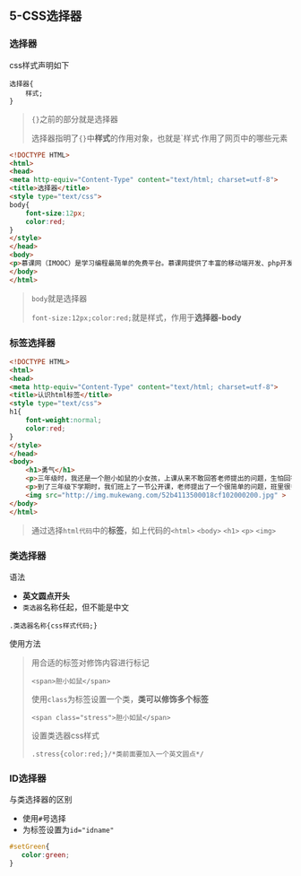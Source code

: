 ## 5-CSS选择器

### 选择器
css样式声明如下
```text
选择器{
    样式;
}
```
> `{}`之前的部分就是选择器
> 
> 选择器指明了`{}`中**样式**的作用对象，也就是`样式·作用了网页中的哪些元素

```html
<!DOCTYPE HTML>
<html>
<head>
<meta http-equiv="Content-Type" content="text/html; charset=utf-8">
<title>选择器</title>
<style type="text/css">
body{
    font-size:12px;
    color:red;	
}
</style>
</head>
<body>
<p>慕课网（IMOOC）是学习编程最简单的免费平台。慕课网提供了丰富的移动端开发、php开发、web前端、html5教程以及css3视频教程等课程资源。它富有交互性及趣味性，并且你可以和朋友一起编程。</p>
</body>
</html>
```
> `body`就是选择器
>
> `font-size:12px;color:red;`就是样式，作用于**选择器-body**

### 标签选择器

```html
<!DOCTYPE HTML>
<html>
<head>
<meta http-equiv="Content-Type" content="text/html; charset=utf-8">
<title>认识html标签</title>
<style type="text/css">
h1{
    font-weight:normal;
    color:red;
}
</style>
</head>
<body>
    <h1>勇气</h1>
    <p>三年级时，我还是一个胆小如鼠的小女孩，上课从来不敢回答老师提出的问题，生怕回答错了老师会批评我。就一直没有这个勇气来回答老师提出的问题。学校举办的活动我也没勇气参加。</p>
    <p>到了三年级下学期时，我们班上了一节公开课，老师提出了一个很简单的问题，班里很多同学都举手了，甚至成绩比我差很多的，也举手了，还说着："我来，我来。"我环顾了四周，就我没有举手。</p>
    <img src="http://img.mukewang.com/52b4113500018cf102000200.jpg" >
</body>
</html>
```
> 通过选择`html代码`中的**标签**，如上代码的`<html>` `<body>` `<h1>` `<p>` `<img>`

### 类选择器

语法
* **英文圆点开头**
* `类选器`名称任起，但不能是中文
```text
.类选器名称{css样式代码;}
```
使用方法
> 用合适的标签对修饰内容进行标记
>```text
><span>胆小如鼠</span>
>```
> 使用`class`为标签设置一个类，**类可以修饰多个标签**
>```text
><span class="stress">胆小如鼠</span>
>```
> 设置类选器css样式
> ```text
> .stress{color:red;}/*类前面要加入一个英文圆点*/
>```

### ID选择器

与类选择器的区别
* 使用`#`号选择
* 为标签设置为`id="idname"`

```css
#setGreen{
   color:green;
}
```
